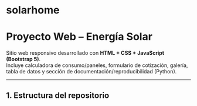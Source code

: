 # solarhome
# Proyecto Web – Energía Solar

Sitio web responsivo desarrollado con **HTML + CSS + JavaScript (Bootstrap 5)**.  
Incluye calculadora de consumo/paneles, formulario de cotización, galería, tabla de datos y sección de documentación/reproducibilidad (Python).

---

## 1. Estructura del repositorio

